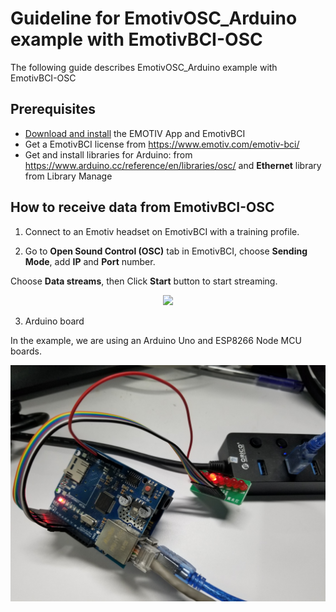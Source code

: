 # Guideline for EmotivOSC_Arduino example with EmotivBCI-OSC

The following guide describes EmotivOSC_Arduino example with EmotivBCI-OSC

## Prerequisites
* [Download and install](https://www.emotiv.com/developer/) the EMOTIV App and EmotivBCI
* Get a EmotivBCI license from https://www.emotiv.com/emotiv-bci/
* Get and install libraries for Arduino: from https://www.arduino.cc/reference/en/libraries/osc/ and **Ethernet** library from Library Manage

## How to receive data from EmotivBCI-OSC

1. Connect to an Emotiv headset on EmotivBCI with a training profile. 

2. Go to **Open Sound Control (OSC)** tab in EmotivBCI, choose **Sending Mode**, add **IP** and **Port** number.

Choose **Data streams**, then Click **Start** button to start streaming.

<p align="center">
  <img src="https://github.com/Emotiv/opensoundcontrol/blob/develop/docs/images/EmotivBCI_OSC.png">
</p>

3. Arduino board

In the example, we are using an Arduino Uno and ESP8266 Node MCU boards. 
<p align="center">
  <img src="https://github.com/Emotiv/opensoundcontrol/blob/develop/docs/images/Arduino.jpg">
</p>
